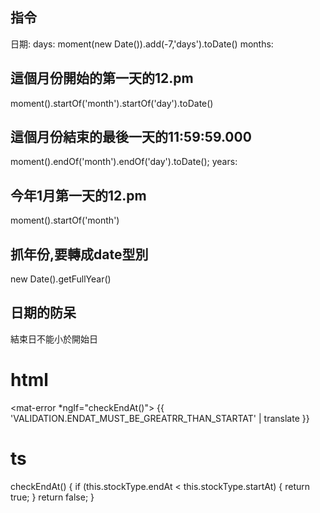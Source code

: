  ## 指令
 日期:
 days:
 moment(new Date()).add(-7,'days').toDate()
 months:
 ## 這個月份開始的第一天的12.pm
 moment().startOf('month').startOf('day').toDate()
 ## 這個月份結束的最後一天的11:59:59.000
 moment().endOf('month').endOf('day').toDate();
 years:
 ## 今年1月第一天的12.pm
 moment().startOf('month')
 ## 抓年份,要轉成date型別
 new Date().getFullYear()


 ## 日期的防呆
 結束日不能小於開始日
 # html
 <mat-error *ngIf="checkEndAt()">
{{ 'VALIDATION.ENDAT_MUST_BE_GREATRR_THAN_STARTAT' | translate }}
</mat-error>

# ts
checkEndAt() {
        if (this.stockType.endAt < this.stockType.startAt) {
            return true;
        }
        return false;
    }

    
 